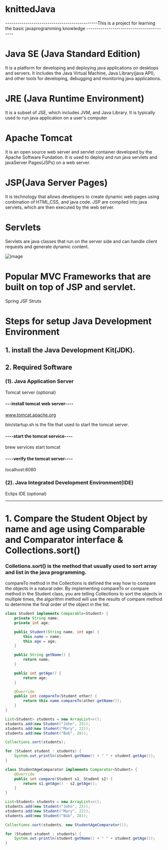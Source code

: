 # knittedJava
----------------------------------------------This is a project for learning the basic javaprogramming knowledge -----------------------------------------

# Java SE (Java Standard Edition)
It is a platform for developing and deploying java applications on desktops and servers. It includes the Java Virtual Machine, Java Library(java API), and other tools for developing, debugging and monitoring java applications.

# JRE (Java Runtime Environment)
It is a subset of JSE, which includes JVM, and Java Library. It is typically used to run java application on a user's computer

# Apache Tomcat
It is an open source web server and servlet container developed by the Apache Software Fundation.
It is used to deploy and run java servlets and javaServer Pages(JSPs) on a web server.

# JSP(Java Server Pages)
It is technology that allows developers to create dynamic web pages using conbination of HTML,CSS, and java code.
JSP are compiled into java servlets, which are then executed by the web server.

# Servlets
Servlets are java classes that run on the server side and can handle client requests and generate dynamic content.

![image](https://user-images.githubusercontent.com/37968494/214590254-ea93abd2-e3c4-4d1c-b37a-513fc8cec34e.png)

# Popular MVC Frameworks that are built on top of JSP and servlet.
Spring 
JSF
Struts 


# Steps for setup Java Development Environment
## 1. install the Java Development Kit(JDK).

## 2. Required Software
### (1). Java Application Server
Tomcat server (optional)

#### ---install tomcat web server----
www.tomcat.apache.org

bin/startup.sh is the file that used to start the tomcat server.

#### ----start the tomcat service---- 
brew services start tomcat

#### ----verify the tomcat server----
localhost:8080

### (2). Java Integrated Development Environment(IDE)
Eclips IDE (optional)

----------------------------------------------------------------------------------------------------------------------------------------------------------
# 1. Compare the Student Object by name and age using Comparable and Comparator interface & Collections.sort()
### Colletions.sort() is the method that usually used to sort array and list in the java programming.
compareTo method in the Collections is defined the way how to compare the objects in a natural oder.
By implementing compareTo or compare method in the Student class, you are telling Collections to sort the objects in 
multiple times, the algorithm method will use the results of compare method to determine the final order of the object
in the list.

```java 
class Student implements Comparable<Student> {
    private String name;
    private int age;

    public Student(String name, int age) {
        this.name = name;
        this.age = age;
    }

    public String getName() {
        return name;
    }

    public int getAge() {
        return age;
    }

    @Override
    public int compareTo(Student other) {
        return this.name.compareTo(other.getName());
    }
}

List<Student> students = new ArrayList<>();
students.add(new Student("John", 25));
students.add(new Student("Mary", 22));
students.add(new Student("Bob", 28));

Collections.sort(students);

for (Student student : students) {
    System.out.println(student.getName() + " " + student.getAge());
}
```
```java 
class StudentAgeComparator implements Comparator<Student> {
    @Override
    public int compare(Student s1, Student s2) {
        return s1.getAge() - s2.getAge();
    }
}

List<Student> students = new ArrayList<>();
students.add(new Student("John", 25));
students.add(new Student("Mary", 22));
students.add(new Student("Bob", 28));

Collections.sort(students, new StudentAgeComparator());

for (Student student : students) {
    System.out.println(student.getName() + " " + student.getAge());
}

```
